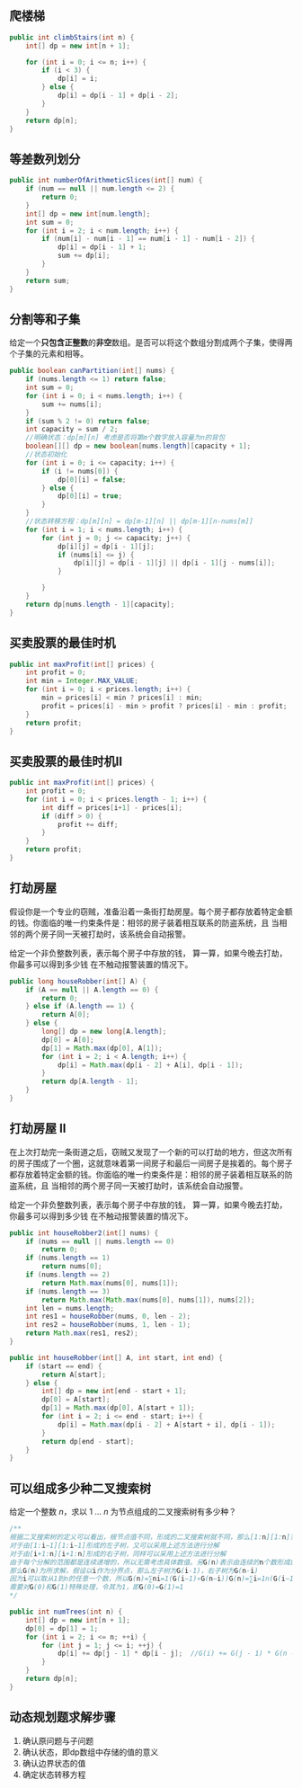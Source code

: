 ## 爬楼梯
```java
public int climbStairs(int n) {
	int[] dp = new int[n + 1];

	for (int i = 0; i <= n; i++) {
		if (i < 3) {
			dp[i] = i;
		} else {
			dp[i] = dp[i - 1] + dp[i - 2];
		}
	}
	return dp[n];
}
```

## 等差数列划分

```java
public int numberOfArithmeticSlices(int[] num) {
    if (num == null || num.length <= 2) {
        return 0;
    }
    int[] dp = new int[num.length];
    int sum = 0;
    for (int i = 2; i < num.length; i++) {
        if (num[i] - num[i - 1] == num[i - 1] - num[i - 2]) {
            dp[i] = dp[i - 1] + 1;
            sum += dp[i];
        }
    }
    return sum;
}
```

## 分割等和子集

给定一个**只包含正整数**的**非空**数组。是否可以将这个数组分割成两个子集，使得两个子集的元素和相等。

```java
public boolean canPartition(int[] nums) {
    if (nums.length <= 1) return false;
    int sum = 0;
    for (int i = 0; i < nums.length; i++) {
        sum += nums[i];
    }
    if (sum % 2 != 0) return false;
    int capacity = sum / 2;
    //明确状态：dp[m][n] 考虑是否将第m个数字放入容量为n的背包
    boolean[][] dp = new boolean[nums.length][capacity + 1];
    //状态初始化
    for (int i = 0; i <= capacity; i++) {
        if (i != nums[0]) {
            dp[0][i] = false;
        } else {
            dp[0][i] = true;
        }
    }
    //状态转移方程：dp[m][n] = dp[m-1][n] || dp[m-1][n-nums[m]]
    for (int i = 1; i < nums.length; i++) {
        for (int j = 0; j <= capacity; j++) {
            dp[i][j] = dp[i - 1][j];
            if (nums[i] <= j) {
                dp[i][j] = dp[i - 1][j] || dp[i - 1][j - nums[i]];
            }

        }
    }
    return dp[nums.length - 1][capacity];
}
```



## 买卖股票的最佳时机

```java
public int maxProfit(int[] prices) {
    int profit = 0;
    int min = Integer.MAX_VALUE;
    for (int i = 0; i < prices.length; i++) {
        min = prices[i] < min ? prices[i] : min;
        profit = prices[i] - min > profit ? prices[i] - min : profit;
    }
    return profit;
}
```
## 买卖股票的最佳时机Ⅱ
```java
public int maxProfit(int[] prices) {
    int profit = 0;
    for (int i = 0; i < prices.length - 1; i++) {
        int diff = prices[i+1] - prices[i];
        if (diff > 0) {
            profit += diff;
        }
    }
    return profit;
}
```

## 打劫房屋

假设你是一个专业的窃贼，准备沿着一条街打劫房屋。每个房子都存放着特定金额的钱。你面临的唯一约束条件是：相邻的房子装着相互联系的防盗系统，且 当相邻的两个房子同一天被打劫时，该系统会自动报警。

给定一个非负整数列表，表示每个房子中存放的钱， 算一算，如果今晚去打劫，你最多可以得到多少钱 在不触动报警装置的情况下。

```java	
public long houseRobber(int[] A) {
    if (A == null || A.length == 0) {
        return 0;
    } else if (A.length == 1) {
        return A[0];
    } else {
        long[] dp = new long[A.length];
        dp[0] = A[0];
        dp[1] = Math.max(dp[0], A[1]);
        for (int i = 2; i < A.length; i++) {
            dp[i] = Math.max(dp[i - 2] + A[i], dp[i - 1]);
        }
        return dp[A.length - 1];
    }
}
```

## 打劫房屋 II
在上次打劫完一条街道之后，窃贼又发现了一个新的可以打劫的地方，但这次所有的房子围成了一个圈，这就意味着第一间房子和最后一间房子是挨着的。每个房子都存放着特定金额的钱。你面临的唯一约束条件是：相邻的房子装着相互联系的防盗系统，且 当相邻的两个房子同一天被打劫时，该系统会自动报警。

给定一个非负整数列表，表示每个房子中存放的钱， 算一算，如果今晚去打劫，你最多可以得到多少钱 在不触动报警装置的情况下。
```java
public int houseRobber2(int[] nums) {
    if (nums == null || nums.length == 0)
        return 0;
    if (nums.length == 1)
        return nums[0];
    if (nums.length == 2)
        return Math.max(nums[0], nums[1]);
    if (nums.length == 3)
        return Math.max(Math.max(nums[0], nums[1]), nums[2]);
    int len = nums.length;
    int res1 = houseRobber(nums, 0, len - 2);
    int res2 = houseRobber(nums, 1, len - 1);
    return Math.max(res1, res2);
}

public int houseRobber(int[] A, int start, int end) {
    if (start == end) {
        return A[start];
    } else {
        int[] dp = new int[end - start + 1];
        dp[0] = A[start];
        dp[1] = Math.max(dp[0], A[start + 1]);
        for (int i = 2; i <= end - start; i++) {
            dp[i] = Math.max(dp[i - 2] + A[start + i], dp[i - 1]);
        }
        return dp[end - start];
    }
}
```

## 可以组成多少种二叉搜索树

给定一个整数 *n*，求以 1 ... *n* 为节点组成的二叉搜索树有多少种？

```java
/**
根据二叉搜索树的定义可以看出，根节点值不同，形成的二叉搜索树就不同，那么[1:n][1:n]范围内的n个数就有n个不同的选择。假设选取i作为根节点值，根据二叉搜索树的规则，[1:i−1][1:i−1]这i-1个数在其左子树上，[i+1:n][i+1:n]这n-i个数在其右子树上
对于由[1:i−1][1:i−1]形成的左子树，又可以采用上述方法进行分解
对于由[i+1:n][i+1:n]形成的右子树，同样可以采用上述方法进行分解
由于每个分解的范围都是连续递增的，所以无需考虑具体数值。另G(n)表示由连续的n个数形成的二叉搜索树的个数
那么G(n)为所求解，假设以i作为分界点，那么左子树为G(i-1)，右子树为G(n-i)
因为i可以取从1到n的任意一个数，所以G(n)=∑ni=1(G(i−1)∗G(n−i))G(n)=∑i=1n(G(i−1)∗G(n−i))
需要对G(0)和G(1)特殊处理，令其为1，即G(0)=G(1)=1
*/

public int numTrees(int n) {
    int[] dp = new int[n + 1];
    dp[0] = dp[1] = 1;
    for (int i = 2; i <= n; ++i) {
        for (int j = 1; j <= i; ++j) {
            dp[i] += dp[j - 1] * dp[i - j];  //G(i) += G(j - 1) * G(n - j)
        }
    }
    return dp[n];
}
```

## 动态规划题求解步骤

1. 确认原问题与子问题
2. 确认状态，即dp数组中存储的值的意义
3. 确认边界状态的值
4. 确定状态转移方程



